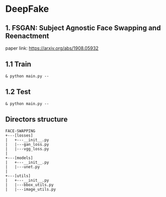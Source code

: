 # DeepFake

## **1. FSGAN: Subject Agnostic Face Swapping and Reenactment**
paper link: https://arxiv.org/abs/1908.05932

## **1.1 Train**
```
& python main.py --
```

## **1.2 Test**
```
& python main.py --
```

## **Directors structure**
```
FACE-SWAPPING
+---[losses]
|   +---__init__.py
|   |---gan_loss.py
|   |---vgg_loss.py
|
+---[models]
|   +---__init__.py
|   |---unet.py
|
+---[utils]
|   +---__init__.py
|   |---bbox_utils.py
|   |---image_utils.py
```